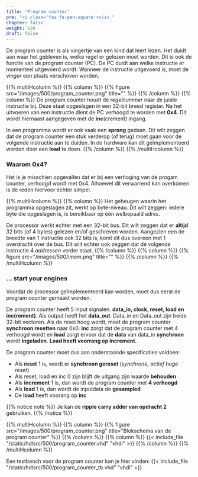 ```yaml
---
title: 'Program counter'
pre: "<i class='fas fa-pen-square'></i> "
chapter: false
weight: 520
draft: false
---
```


De program counter is als vingertje van een kind dat leert lezen. Het duidt aan waar het gebleven is, welke regel er gelezen moet worden. Dit is ook de functie van de program counter (PC). De PC duidt aan welke instructie er momenteel uitgevoerd wordt. Wanneer de instructie uitgevoerd is, moet de *vinger* een plaats verschoven worden.

{{% multiHcolumn %}}
{{% column %}}
{{% figure src="/images/500/program_counter.png" title="" %}}
{{% /column %}}
{{% column %}}
De program counter houdt de *regelnummer* naar de juiste instructie bij. Deze staat opgeslagen in een 32-bit breed register. Na het uitvoeren van een instructie dient de PC verhoogd te worden met **0x4**. Dit wordt hiernaast aangegeven met de **inc**(crement) ingang.

In een programma wordt er ook vaak een **sprong** gedaan. Dit wilt zeggen dat de program counter een stuk verderop (of terug) moet gaan voor de volgende instructie aan te duiden. In de hardware kan dit geïmplementeerd worden door een **load** te doen.
{{% /column %}}
{{% /multiHcolumn %}}

### Waarom 0x4?

Het is je misschien opgevallen dat er bij een verhoging van de progam counter, verhoogd wordt met 0x4. Alhoewel dit verwarrend kan overkomen is de reden hiervoor echter simpel.

{{% multiHcolumn %}}
{{% column %}}
Het geheugen waarin het programma opgeslagen zit, werkt op byte-niveau. Dit wilt zeggen: iedere byte die opgeslagen is, is bereikbaar op één welbepaald adres.

De processor werkt echter met een 32-bit bus. Dit wilt zeggen dat er **altijd** 32 bits (of 4 bytes) gelezen en/of geschreven worden. Aangezien een de breedte van 1 instructie ook 32 bits is, komt dit dus overeen met 1 overdracht over de bus. Dit wilt echter ook zeggen dat de volgende instructie 4 *addressen* verder staat.
{{% /column %}}
{{% column %}}
{{% figure src="/images/500/imem.png" title="" %}}
{{% /column %}}
{{% /multiHcolumn %}}

### ... start your engines

Voordat de processor geïmplementeerd kan worden, moet dus eerst de program counter gemaakt worden.

De program counter heeft 5 input signalen. **data_in, clock, reset, load en inc(rement)**. Als output heeft het **data_out**. Data_in en Data_out zijn beide 32-bit vectoren. Als de reset hoog wordt, moet de program counter **synchroon resetten** naar 0x0. **inc** zorgt dat de program counter met 4 verhoogd wordt en **load** zorgt ervoor dat de **data** van data_in **synchroon** wordt **ingeladen**. **Load heeft voorrang op increment**.

De program counter moet dus aan onderstaande specificaties voldoen:

* Als **reset** 1 is, wordt er **synchroon gereset** (*synchrone, actief hoge reset*)
* Als reset, load en inc 0 zijn blijft de uitgang zijn waarde **behouden**
* Als **increment** 1 is, dan wordt de program counter met **4 verhoogd**
* Als **load** 1 is, dan wordt de inputdata de **gesampled**
* De **load** heeft voorang op **inc**

{{% notice note %}}
Je kan de **ripple carry adder van opdracht 2** gebruiken.
{{% /notice %}}

{{% multiHcolumn %}}
{{% column %}}
{{% figure src="/images/500/program_counter.png" title="Blokschema van de program counter"  %}}
{{% /column %}}
{{% column %}}
{{< include_file "/static/hdlsrc/500/program_counter.vhd" "vhdl" >}}
{{% /column %}}
{{% /multiHcolumn %}}

Een testbench voor de program counter kan je hier vinden: {{< include_file "/static/hdlsrc/500/program_counter_tb.vhd" "vhdl" >}}